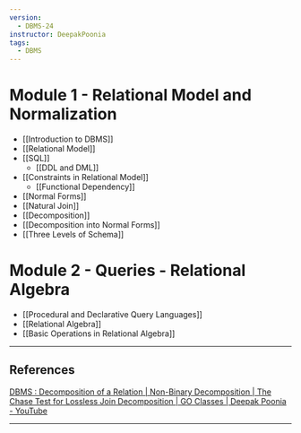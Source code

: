 ```yaml
---
version:
  - DBMS-24
instructor: DeepakPoonia
tags:
  - DBMS
---
```


# Module 1 - Relational Model and Normalization
- [[Introduction to DBMS]]
- [[Relational Model]]
- [[SQL]]
	- [[DDL and DML]]
- [[Constraints in Relational Model]]
	- [[Functional Dependency]]
- [[Normal Forms]]
- [[Natural Join]]
- [[Decomposition]]
- [[Decomposition into Normal Forms]]
- [[Three Levels of Schema]]


# Module 2 - Queries - Relational Algebra
- [[Procedural and Declarative Query Languages]]
- [[Relational Algebra]]
- [[Basic Operations in Relational Algebra]]



---

## References
[DBMS : Decomposition of a Relation | Non-Binary Decomposition | The Chase Test for Lossless Join Decomposition | GO Classes | Deepak Poonia - YouTube](https://www.youtube.com/playlist?list=PLIPZ2_p3RNHjweUdD-fgcdD-oMiylqE9t)

---
